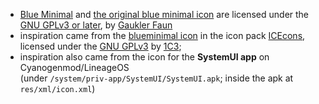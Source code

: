 - [Blue Minimal](https://github.com/scoute-dich/Blue-Minimal) and [the original blue minimal icon](https://github.com/scoute-dich/Blue-Minimal/blob/master/theme/src/main/res/drawable-xxxhdpi/ic_launcher.png) are licensed under the [GNU GPLv3 or later](https://github.com/scoute-dich/Blue-Minimal/blob/master/LICENSE.md), by [Gaukler Faun](https://github.com/scoute-dich)
- inspiration came from the [blueminimal icon](https://github.com/1C3/ICEcons/blob/master/app/src/main/res/drawable-nodpi/nodpi_blueminimal.png) in the icon pack [ICEcons](https://github.com/1C3/ICEcons), licensed under the [GNU GPLv3](https://github.com/1C3/ICEcons/blob/master/LICENSE) by [1C3](https://github.com/1C3);
- inspiration also came from the icon for the **SystemUI app** on Cyanogenmod/LineageOS <br/>
  (under ``/system/priv-app/SystemUI/SystemUI.apk``; inside the apk at ``res/xml/icon.xml``)